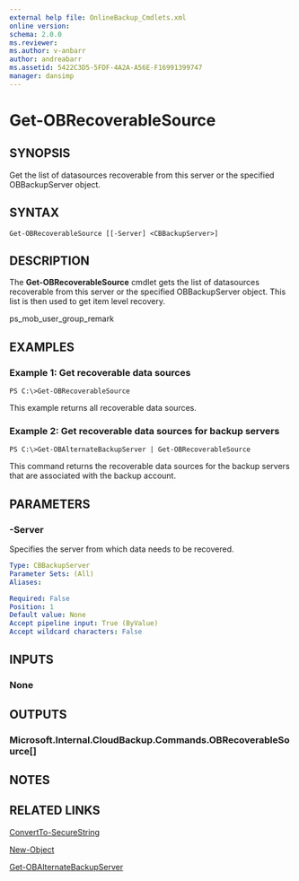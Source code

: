 ```yaml
---
external help file: OnlineBackup_Cmdlets.xml
online version: 
schema: 2.0.0
ms.reviewer:
ms.author: v-anbarr
author: andreabarr
ms.assetid: 5422C3D5-5FDF-4A2A-A56E-F16991399747
manager: dansimp
---
```


# Get-OBRecoverableSource

## SYNOPSIS
Get the list of datasources recoverable from this server or the specified OBBackupServer object.

## SYNTAX

```
Get-OBRecoverableSource [[-Server] <CBBackupServer>]
```

## DESCRIPTION
The **Get-OBRecoverableSource** cmdlet gets the list of datasources recoverable from this server or the specified OBBackupServer object.
This list is then used to get item level recovery.

ps_mob_user_group_remark

## EXAMPLES

### Example 1: Get recoverable data sources
```
PS C:\>Get-OBRecoverableSource
```

This example returns all recoverable data sources.

### Example 2: Get recoverable data sources for backup servers
```
PS C:\>Get-OBAlternateBackupServer | Get-OBRecoverableSource
```

This command returns the recoverable data sources for the backup servers that are associated with the backup account.

## PARAMETERS

### -Server
Specifies the server from which data needs to be recovered.

```yaml
Type: CBBackupServer
Parameter Sets: (All)
Aliases: 

Required: False
Position: 1
Default value: None
Accept pipeline input: True (ByValue)
Accept wildcard characters: False
```

## INPUTS

### None

## OUTPUTS

### Microsoft.Internal.CloudBackup.Commands.OBRecoverableSource[]

## NOTES

## RELATED LINKS

[ConvertTo-SecureString](http://go.microsoft.com/fwlink/?LinkID=113291)

[New-Object](http://go.microsoft.com/fwlink/?LinkID=113355)

[Get-OBAlternateBackupServer](./Get-OBAlternateBackupServer.md)


